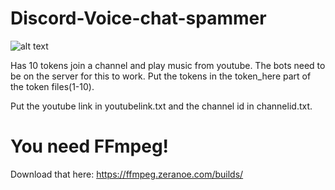 # Discord-Voice-chat-spammer
![alt text](http://i.imgur.com/Uf6FMghl.jpg)


Has 10 tokens join a channel and play music from youtube.
The bots need to be on the server for this to work.
Put the tokens in the token_here part of the token files(1-10).


Put the youtube link in youtubelink.txt and the channel id in channelid.txt.
# You need FFmpeg!
Download that here: https://ffmpeg.zeranoe.com/builds/



